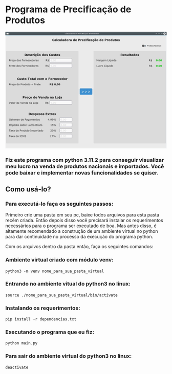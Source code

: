 # Programa de Precificação de Produtos

<img src="img.jpg"/>

### Fiz este programa com python 3.11.2 para conseguir visualizar meu lucro na venda de produtos nacionais e importados. Você pode baixar e implementar novas funcionalidades se quiser.

## Como usá-lo?

### Para executá-lo faça os seguintes passos:

Primeiro crie uma pasta em seu pc, baixe todos arquivos para esta pasta recém criada. Então depois disso você precisará instalar os requerimentos necessários para o programa ser executado de boa. 
Mas antes disso, é altamente recomendado a construção de um ambiente virtual no python para dar continuidade no processo da execução do programa python.

Com os arquivos dentro da pasta então, faça os seguintes comandos:

### Ambiente virtual criado com módulo venv:
    python3 -m venv nome_para_sua_pasta_virtual

### Entrando no ambiente vitual do python3 no linux:
    source ./nome_para_sua_pasta_virtual/bin/activate

### Instalando os requerimentos:
    pip install -r dependencias.txt

### Executando o programa que eu fiz:
    python main.py

### Para sair do ambiente virtual do python3 no linux:
    deactivate
